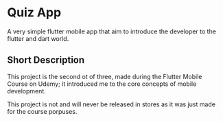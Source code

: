 # Quiz App
A very simple flutter mobile app that aim to introduce the developer to the flutter and dart world.

## Short Description
This project is the second ot of three, made during the Flutter Mobile Course on Udemy; it introduced me to the core concepts of mobile development.

This project is not and will never be released in stores as it was just made for the course porpuses.
